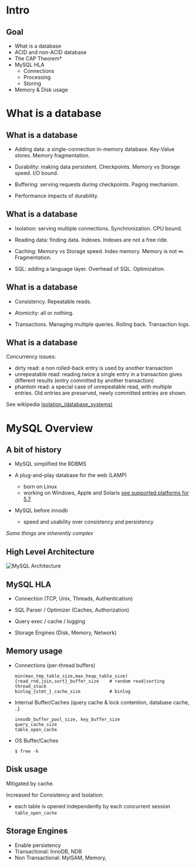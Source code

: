 # Intro

## Goal

  - What is a database
  - ACID and non-ACID database
  - The CAP Theorem*
  - MySQL HLA
    - Connections
    - Processing
    - Storing
  - Memory & Disk usage



# What is a database

## What is a database

  - Adding data: a single-connection in-memory database. Key-Value stores. Memory fragmentation.

  - Durability: making data persistent. Checkpoints. Memory vs Storage speed. I/O bound.

  - Buffering: serving requests during checkpoints. Paging mechanism.

  - Performance impacts of durability.


## What is a database

  - Isolation: serving multiple connections. Synchronization. CPU bound.

  - Reading data: finding data. Indexes. Indexes are not a free ride.

  - Caching: Memory vs Storage speed. Index memory. Memory is not $\infty$. Fragmentation.

  - SQL: adding a language layer. Overhead of SQL. Optimization.


## What is a database

  - Consistency. Repeatable reads.

  - Atomicity: all or nothing.

  - Transactions. Managing multiple queries. Rolling back. Transaction logs.

## What is a database

Concurrency issues:

  - dirty read: a non rolled-back entry is used by another transaction
  - unrepeatable read: reading twice a single entry in a transaction gives different results (entry committed by another transaction)
  - phantom read: a special case of unrepeatable read, with multiple entries. Old entries are preserved, newly committed entries are shown.

See wikipedia [Isolation_(database_systems)](https://en.wikipedia.org/wiki/Isolation_(database_systems))

# MySQL Overview

## A bit of history

  - MySQL simplified the RDBMS

  - A plug-and-play database for the web (LAMP)

    * born on Linux
    * working on Windows, Apple and Solaris [see supported platforms for 5.7](https://www.mysql.com/support/supportedplatforms/database.html)

  - MySQL before innodb

    * speed and usability over consistency and persistency

*Some things are inherently complex*


## High Level Architecture

![MySQL Architecture](./mysql-architecture.png)


## MySQL HLA

  - Connection (TCP, Unix, Threads, Authentication)

  - SQL Parser / Optimizer (Caches, Authorization)

  - Query exec / cache / logging

  - Storage Engines (Disk, Memory, Network)


## Memory usage

  - Connections (per-thread buffers)

        min(max_tmp_table_size,max_heap_table_size)
        {read_rnd,join,sort}_buffer_size    # random read|sorting
        thread_stack
        binlog_{stmt_}_cache_size           # binlog


  - Internal Buffer/Caches (query cache & lock contention, database cache, ..)

        innodb_buffer_pool_size, key_buffer_size
        query_cache_size
        table_open_cache

  - OS Buffer/Caches

        $ free -h

## Disk usage

Mitigated by cache.

Increased for Consistency and Isolation:

  - each table is opened independently by each concurrent session `table_open_cache`


## Storage Engines

  - Enable persistency
  - Transactional: InnoDB, NDB
  - Non Transactional: MyISAM, Memory,
